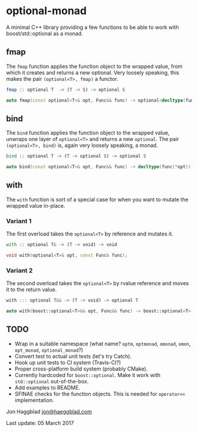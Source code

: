 optional-monad
==============

A minimal C++ library providing a few functions to be able to work with
boost/std::optional as a monad.

fmap
----

The `fmap` function applies the function object to the wrapped value, from
which it creates and returns a new optional. Very loosely speaking, this makes
the pair `(optional<T>, fmap)` a functor.

```haskell
fmap :: optional T  -> (T -> S) -> optional S
```

```c++
auto fmap(const optional<T>& opt, Func&& func) -> optional<decltype(func(*opt))>;
```

bind
----

The `bind` function applies the function object to the wrapped value, unwraps
one layer of `optional<T>` and returns a new `optional`. The pair
`(optional<T>, bind)` is, again very loosely speaking, a monad.

```haskell
bind :: optional T -> (T -> optional S) -> optional S
```

```c++
auto bind(const optional<T>& opt, Func&& func) -> decltype(func(*opt));
```

with
----

The `with` function is sort of a special case for when you want to mutate the
wrapped value in-place.

### Variant 1

The first overload takes the `optional<T>` by reference and mutates it.

```haskell
with :: optional T& -> (T -> void) -> void
```

```c++
void with(optional<T>& opt, const Func& func);
```

### Variant 2

The second overload takes the `optional<T>` by rvalue reference and moves it to
the return value.

```haskell
with ::: optional T&& -> (T -> void) -> optional T
```
```c++
auto with(boost::optional<T>&& opt, Func&& func) -> boost::optional<T>;
```

TODO
----

- Wrap in a suitable namespace (what name? `optm`, `optmonad`, `omonad`,
  `omon`, `opt_monad`, `optional_monad`?)
- Convert test to actual unit tests (let's try Catch).
- Hook up unit tests to CI system (Travis-CI?)
- Proper cross-platform build system (probably CMake).
- Currently hardcoded for `boost::optional`. Make it work with `std::optional`
  out-of-the-box.
- Add examples to README.
- SFINAE checks for the function objects. This is needed for `operator<<`
  implementation.

Jon Haggblad <jon@haeggblad.com>

Last update: 05 March 2017
